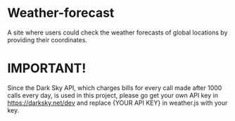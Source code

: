 # Weather-forecast
A site where users could check the weather forecasts of global locations by providing their coordinates.

# IMPORTANT!
Since the Dark Sky API, which charges bills for every call made after 1000 calls every day, is used in this project, please go get your own API key in https://darksky.net/dev and replace {YOUR API KEY} in weather.js with your key. 
